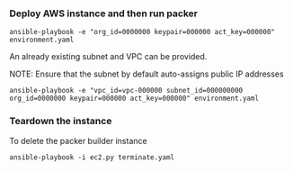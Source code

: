 ### Deploy AWS instance and then run packer 

```
ansible-playbook -e "org_id=0000000 keypair=000000 act_key=000000" environment.yaml
```

An already existing subnet and VPC can be provided.

NOTE: Ensure that the subnet by default auto-assigns public IP addresses

````
ansible-playbook -e "vpc_id=vpc-000000 subnet_id=000000000 org_id=0000000 keypair=000000 act_key=000000" environment.yaml
````

### Teardown the instance
To delete the packer builder instance

```
ansible-playbook -i ec2.py terminate.yaml
```
